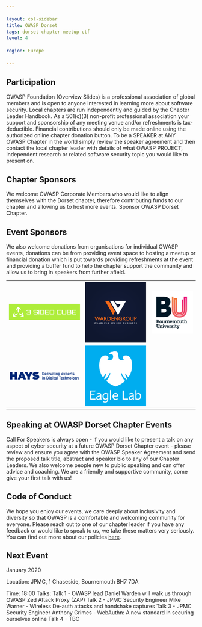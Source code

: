 ```yaml
---

layout: col-sidebar
title: OWASP Dorset
tags: dorset chapter meetup ctf
level: 4

region: Europe

---
```


## Participation
OWASP Foundation (Overview Slides) is a professional association of global members and is open to anyone interested in learning more about software security. Local chapters are run independently and guided by the Chapter Leader Handbook. As a 501(c)(3) non-profit professional association your support and sponsorship of any meeting venue and/or refreshments is tax-deductible. Financial contributions should only be made online using the authorized online chapter donation button. To be a SPEAKER at ANY OWASP Chapter in the world simply review the speaker agreement and then contact the local chapter leader with details of what OWASP PROJECT, independent research or related software security topic you would like to present on.

## Chapter Sponsors
We welcome OWASP Corporate Members who would like to align themselves with the Dorset chapter, therefore contributing funds to our chapter and allowing us to host more events. Sponsor OWASP Dorset Chapter.

## Event Sponsors
We also welcome donations from organisations for individual OWASP events, donations can be from providing event space to hosting a meetup or financial donation which is put towards providing refreshments at the event and providing a buffer fund to help the chapter support the community and allow us to bring in speakers from further afield.

<table cellpadding="15" cellspacing="0">
<tr>
<td>

<img src="assets/images/3SIDEDCUBE_logo.jpg" alt="3-Sided-Cube"/>

</td>
<td>


<img src="assets/images/WardenGroupLtd-Logo3.png" alt="WardenGroup"/>

</td>
<td>
<img src="assets/images/Bournemouth_University_Logo.jpg" alt="Bournemouth University"/>


</td>
</tr>
<tr>
<td>
<img src="assets/images/Hays_Digital_Technology.png" alt="Hays Digital"/>

</td>
<td>
<img src="assets/images/Barclays-EL-Standard-White-Eagle-Logo-RGB.jpg" alt="Barclays"/>

</td>
</tr>
</table>

## Speaking at OWASP Dorset Chapter Events
Call For Speakers is always open - if you would like to present a talk on any aspect of cyber security at a future OWASP Dorset Chapter event - please review and ensure you agree with the OWASP Speaker Agreement and send the proposed talk title, abstract and speaker bio to any of our Chapter Leaders.
We also welcome people new to public speaking and can offer advice and coaching. We are a friendly and supportive community, come give your first talk with us!

## Code of Conduct
We hope you enjoy our events, we care deeply about inclusivity and diversity so that OWASP is a comfortable and welcoming community for everyone. Please reach out to one of our chapter leader if you have any feedback or would like to speak to us, we take these matters very seriously. You can find out more about our policies [here](https://www.owasp.org/index.php/Governance/Conference_Policies).


## Next Event
January 2020

Location: JPMC, 1 Chaseside, Bournemouth BH7 7DA

Time: 18:00 
Talks:
Talk 1 - OWASP lead Daniel Warden will walk us through OWASP Zed Attack Proxy (ZAP)
Talk 2 - JPMC Security Engineer Mike Warner - Wireless De-auth attacks and handshake captures
Talk 3 - JPMC Security Engineer Anthony Grimes - WebAuthn: A new standard in securing ourselves online
Talk 4 - TBC


